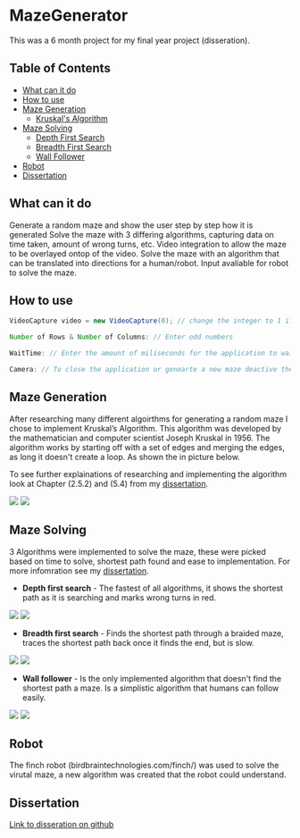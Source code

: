# MazeGenerator

This was a 6 month project for my final year project (disseration). 

## Table of Contents

* [What can it do](#what-can-it-do)
* [How to use](#how-to-use)
* [Maze Generation](#Maze-Generation)
  * [Kruskal's Algorithm](#kruskal's-Algorithm)
* [Maze Solving](#Maze-solving)
  * [Depth First Search](#Depth-first-search)
  * [Breadth First Search](#Breadth-first-search)
  * [Wall Follower](#wall-follower)
* [Robot](#robot)
* [Dissertation](#dissertation)

## What can it do

Generate a random maze and show the user step by step how it is generated
Solve the maze with 3 differing algorithms, capturing data on time taken, amount of wrong turns, etc.
Video integration to allow the maze to be overlayed ontop of the video.
Solve the maze with an algorithm that can be translated into directions for a human/robot. Input avaliable for robot to solve the maze.


## How to use

```java
VideoCapture video = new VideoCapture(0); // change the integer to 1 if the webcam is plugged in via usb

Number of Rows & Number of Columns: // Enter odd numbers 

WaitTime: // Enter the amount of miliseconds for the application to wait between each change

Camera: // To close the application or genearte a new maze deactive the camera
```

## Maze Generation

After researching many different algoirthms for generating a random maze I chose to implement Kruskal’s Algorithm. This algorithm was developed by the mathematician and computer scientist Joseph Kruskal in 1956. The algorithm works by starting off with a set of edges and merging the edges, as long it doesn't create a loop. As shown the in picture below. 

To see further explainations of researching and implementing the algorithm look at Chapter (2.5.2) and (5.4) from my [dissertation](#dissertation).

![](Pics/Kruskals/KruL.gif) ![](Pics/Kruskals/Kruskal.gif)

## Maze Solving

3 Algorithms were implemented to solve the maze, these were picked based on time to solve, shortest path found and ease to implementation. For more infomration see my [dissertation](#dissertation).

* **Depth first search** - The fastest of all algorithms, it shows the shortest path as it is searching and marks wrong turns in red.

![](Pics/Kruskals/DfsL.gif) ![](Pics/Kruskals/Dfs.gif)

* **Breadth first search** - Finds the shortest path through a braided maze, traces the shortest path back once it finds the end, but is slow.

![](Pics/Kruskals/BfsL.gif) ![](Pics/Kruskals/Bfs.gif)

* **Wall follower** - Is the only implemented algorithm that doesn't find the shortest path a maze. Is a simplistic algorithm that humans can follow easily.

![](Pics/Kruskals/WallL.gif) ![](Pics/Kruskals/Wall.gif)

## Robot

The finch robot (birdbraintechnologies.com/finch/) was used to solve the virutal maze, a new algorithm was created that the robot could understand.

## Dissertation

[Link to disseration on github](1541110.docx)
